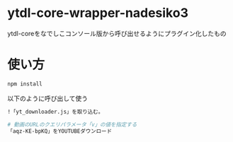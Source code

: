 # ytdl-core-wrapper-nadesiko3

ytdl-coreをなでしこコンソール版から呼び出せるようにプラグイン化したもの

# 使い方

```bash
npm install
```

以下のように呼び出して使う

```bash
!「yt_downloader.js」を取り込む。

# 動画のURLのクエリパラメータ「v」の値を指定する
「aqz-KE-bpKQ」をYOUTUBEダウンロード
```